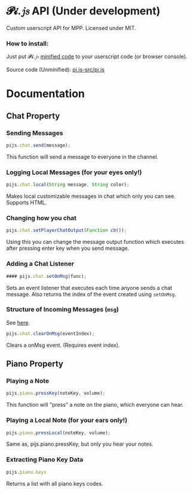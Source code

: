 # 𝓟𝓲.𝑗𝑠 API (Under development)
Custom userscript API for MPP. Licensed under MIT.

### How to install:
Just put 𝓟𝓲.𝑗𝑠 [minified code](https://raw.githubusercontent.com/SuperPowerPlumber/pi.js/main/pi.js-min/pi.min.js) to your userscript code (or browser console).\
\
Source code (Unminified): [pi.js-src/pi.js](https://github.com/SuperPowerPlumber/pi.js/tree/main/pi.js-src/pi.js)

# Documentation

## **Chat** Property

### Sending Messages

```js
pijs.chat.send(message);
```

This function will send a message to everyone in the channel.

### Logging Local Messages (for your eyes only!)

```js
pijs.chat.local(String message, String color);
```

Makes local customizable messages in chat which only you can see. Supports HTML.

### Changing how you chat

```js
pijs.chat.setPlayerChatOutput(Function cb());
```

Using this you can change the message output function which executes after pressing enter key when you send message.

### Adding a Chat Listener

```js
#### pijs.chat.setOnMsg(func);
```

Sets an event listener that executes each time anyone sends a chat message. Also returns the index of the event created using `setOnMsg`.

### Structure of Incoming Messages (`msg`)

See [here](https://github.com/aeiou879/mppdocumentation/blob/main/allmessages).

```js
pijs.chat.clearOnMsg(eventIndex);
```

Clears a onMsg event. (Requires event index).

## **Piano** Property

### Playing a Note

```js
pijs.piano.pressKey(noteKey, volume);
```

This function will "press" a note on the piano, which everyone can hear.

### Playing a Local Note (for your ears only!)

```js
pijs.piano.pressLocal(noteKey, volume);
```

Same as, pijs.piano.pressKey, but only you hear your notes.

### Extracting Piano Key Data

```js
pijs.piano.keys
```

Returns a list with all piano keys codes.
